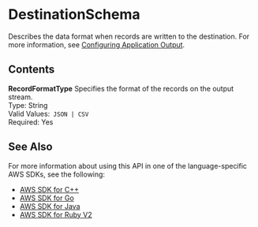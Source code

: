 # DestinationSchema<a name="API_DestinationSchema"></a>

Describes the data format when records are written to the destination\. For more information, see [Configuring Application Output](https://docs.aws.amazon.com/kinesisanalytics/latest/dev/how-it-works-output.html)\. 

## Contents<a name="API_DestinationSchema_Contents"></a>

 **RecordFormatType**   <a name="analytics-Type-DestinationSchema-RecordFormatType"></a>
Specifies the format of the records on the output stream\.  
Type: String  
Valid Values:` JSON | CSV`   
Required: Yes

## See Also<a name="API_DestinationSchema_SeeAlso"></a>

For more information about using this API in one of the language\-specific AWS SDKs, see the following:
+  [AWS SDK for C\+\+](https://docs.aws.amazon.com/goto/SdkForCpp/kinesisanalytics-2015-08-14/DestinationSchema) 
+  [AWS SDK for Go](https://docs.aws.amazon.com/goto/SdkForGoV1/kinesisanalytics-2015-08-14/DestinationSchema) 
+  [AWS SDK for Java](https://docs.aws.amazon.com/goto/SdkForJava/kinesisanalytics-2015-08-14/DestinationSchema) 
+  [AWS SDK for Ruby V2](https://docs.aws.amazon.com/goto/SdkForRubyV2/kinesisanalytics-2015-08-14/DestinationSchema) 
